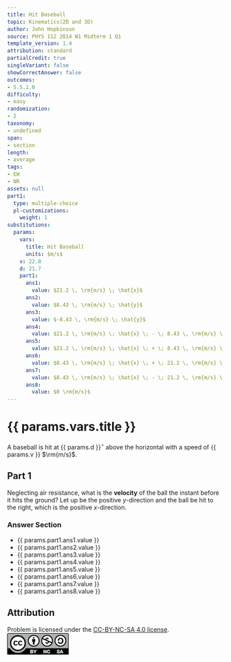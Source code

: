 ```yaml
---
title: Hit Baseball
topic: Kinematics(2D and 3D)
author: John Hopkinson
source: PHYS 112 2014 W1 Midterm 1 Q1
template_version: 1.4
attribution: standard
partialCredit: true
singleVariant: false
showCorrectAnswer: false
outcomes:
- 5.5.1.0
difficulty:
- easy
randomization:
- 2
taxonomy:
- undefined
span:
- section
length:
- average
tags:
- EW
- NR
assets: null
part1:
  type: multiple-choice
  pl-customizations:
    weight: 1
substitutions:
  params:
    vars:
      title: Hit Baseball
      units: $m/s$
    v: 22.8
    d: 21.7
    part1:
      ans1:
        value: $21.2 \, \rm{m/s} \; \hat{x}$
      ans2:
        value: $8.43 \, \rm{m/s} \; \hat{y}$
      ans3:
        value: $-8.43 \, \rm{m/s} \; \hat{y}$
      ans4:
        value: $21.2 \, \rm{m/s} \; \hat{x} \; - \; 8.43 \, \rm{m/s} \; \hat{y}$
      ans5:
        value: $21.2 \, \rm{m/s} \; \hat{x} \; + \; 8.43 \, \rm{m/s} \; \hat{y}$
      ans6:
        value: $8.43 \, \rm{m/s} \; \hat{x} \; + \; 21.2 \, \rm{m/s} \; \hat{y}$
      ans7:
        value: $8.43 \, \rm{m/s} \; \hat{x} \; - \; 21.2 \, \rm{m/s} \; \hat{y}$
      ans8:
        value: $0 \rm{m/s}$
---
```

# {{ params.vars.title }}
A baseball is hit at {{ params.d }}$^\circ$ above the horizontal with a speed of {{ params.v }} $\rm{m/s}$.

## Part 1

Neglecting air resistance, what is the **velocity** of the ball the instant before it hits the ground? Let up be the positive $y$-direction and the ball be hit to the right, which is the positive $x$-direction.

### Answer Section

- {{ params.part1.ans1.value }}
- {{ params.part1.ans2.value }}
- {{ params.part1.ans3.value }}
- {{ params.part1.ans4.value }}
- {{ params.part1.ans5.value }}
- {{ params.part1.ans6.value }}
- {{ params.part1.ans7.value }}
- {{ params.part1.ans8.value }}

## Attribution

Problem is licensed under the [CC-BY-NC-SA 4.0 license](https://creativecommons.org/licenses/by-nc-sa/4.0/).<br> ![The Creative Commons 4.0 license requiring attribution-BY, non-commercial-NC, and share-alike-SA license.](https://raw.githubusercontent.com/firasm/bits/master/by-nc-sa.png)